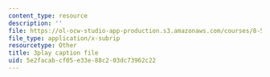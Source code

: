 ```yaml
---
content_type: resource
description: ''
file: https://ol-ocw-studio-app-production.s3.amazonaws.com/courses/8-591j-systems-biology-fall-2014/5e2facabcf05e33e88c203dc73962c22_xNNxlsY-F-s.srt
file_type: application/x-subrip
resourcetype: Other
title: 3play caption file
uid: 5e2facab-cf05-e33e-88c2-03dc73962c22
---
```

